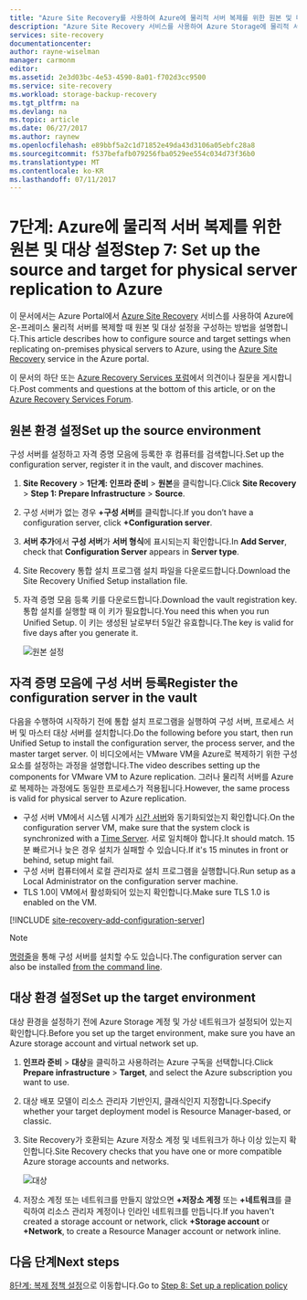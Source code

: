```yaml
---
title: "Azure Site Recovery를 사용하여 Azure에 물리적 서버 복제를 위한 원본 및 대상 설정 | Microsoft Docs"
description: "Azure Site Recovery 서비스를 사용하여 Azure Storage에 물리적 서버의 복제를 위한 원본 및 대상 설정을 수행하는 단계를 요약합니다."
services: site-recovery
documentationcenter: 
author: rayne-wiselman
manager: carmonm
editor: 
ms.assetid: 2e3d03bc-4e53-4590-8a01-f702d3cc9500
ms.service: site-recovery
ms.workload: storage-backup-recovery
ms.tgt_pltfrm: na
ms.devlang: na
ms.topic: article
ms.date: 06/27/2017
ms.author: raynew
ms.openlocfilehash: e89bbf5a2c1d71852e49da43d3106a05ebfc28a8
ms.sourcegitcommit: f537befafb079256fba0529ee554c034d73f36b0
ms.translationtype: MT
ms.contentlocale: ko-KR
ms.lasthandoff: 07/11/2017
---
```

# <a name="step-7-set-up-the-source-and-target-for-physical-server-replication-to-azure"></a><span data-ttu-id="a3be6-103">7단계: Azure에 물리적 서버 복제를 위한 원본 및 대상 설정</span><span class="sxs-lookup"><span data-stu-id="a3be6-103">Step 7: Set up the source and target for physical server replication to Azure</span></span>

<span data-ttu-id="a3be6-104">이 문서에서는 Azure Portal에서 [Azure Site Recovery](site-recovery-overview.md) 서비스를 사용하여 Azure에 온-프레미스 물리적 서버를 복제할 때 원본 및 대상 설정을 구성하는 방법을 설명합니다.</span><span class="sxs-lookup"><span data-stu-id="a3be6-104">This article describes how to configure source and target settings when replicating on-premises physical servers to Azure, using the [Azure Site Recovery](site-recovery-overview.md) service in the Azure portal.</span></span>

<span data-ttu-id="a3be6-105">이 문서의 하단 또는 [Azure Recovery Services 포럼](https://social.msdn.microsoft.com/forums/azure/home?forum=hypervrecovmgr)에서 의견이나 질문을 게시합니다.</span><span class="sxs-lookup"><span data-stu-id="a3be6-105">Post comments and questions at the bottom of this article, or on the [Azure Recovery Services Forum](https://social.msdn.microsoft.com/forums/azure/home?forum=hypervrecovmgr).</span></span>


## <a name="set-up-the-source-environment"></a><span data-ttu-id="a3be6-106">원본 환경 설정</span><span class="sxs-lookup"><span data-stu-id="a3be6-106">Set up the source environment</span></span>

<span data-ttu-id="a3be6-107">구성 서버를 설정하고 자격 증명 모음에 등록한 후 컴퓨터를 검색합니다.</span><span class="sxs-lookup"><span data-stu-id="a3be6-107">Set up the configuration server, register it in the vault, and discover machines.</span></span>

1. <span data-ttu-id="a3be6-108">**Site Recovery** > **1단계: 인프라 준비** > **원본**을 클릭합니다.</span><span class="sxs-lookup"><span data-stu-id="a3be6-108">Click **Site Recovery** > **Step 1: Prepare Infrastructure** > **Source**.</span></span>
2. <span data-ttu-id="a3be6-109">구성 서버가 없는 경우 **+구성 서버**를 클릭합니다.</span><span class="sxs-lookup"><span data-stu-id="a3be6-109">If you don’t have a configuration server, click **+Configuration server**.</span></span>
3. <span data-ttu-id="a3be6-110">**서버 추가**에서 **구성 서버**가 **서버 형식**에 표시되는지 확인합니다.</span><span class="sxs-lookup"><span data-stu-id="a3be6-110">In **Add Server**, check that **Configuration Server** appears in **Server type**.</span></span>
4. <span data-ttu-id="a3be6-111">Site Recovery 통합 설치 프로그램 설치 파일을 다운로드합니다.</span><span class="sxs-lookup"><span data-stu-id="a3be6-111">Download the Site Recovery Unified Setup installation file.</span></span>
5. <span data-ttu-id="a3be6-112">자격 증명 모음 등록 키를 다운로드합니다.</span><span class="sxs-lookup"><span data-stu-id="a3be6-112">Download the vault registration key.</span></span> <span data-ttu-id="a3be6-113">통합 설치를 실행할 때 이 키가 필요합니다.</span><span class="sxs-lookup"><span data-stu-id="a3be6-113">You need this when you run Unified Setup.</span></span> <span data-ttu-id="a3be6-114">이 키는 생성된 날로부터 5일간 유효합니다.</span><span class="sxs-lookup"><span data-stu-id="a3be6-114">The key is valid for five days after you generate it.</span></span>

   ![원본 설정](./media/vmware-walkthrough-source-target/set-source2.png)


## <a name="register-the-configuration-server-in-the-vault"></a><span data-ttu-id="a3be6-116">자격 증명 모음에 구성 서버 등록</span><span class="sxs-lookup"><span data-stu-id="a3be6-116">Register the configuration server in the vault</span></span>

<span data-ttu-id="a3be6-117">다음을 수행하여 시작하기 전에 통합 설치 프로그램을 실행하여 구성 서버, 프로세스 서버 및 마스터 대상 서버를 설치합니다.</span><span class="sxs-lookup"><span data-stu-id="a3be6-117">Do the following before you start, then run Unified Setup to install the configuration server, the process server, and the master target server.</span></span> <span data-ttu-id="a3be6-118">이 비디오에서는 VMware VM을 Azure로 복제하기 위한 구성 요소를 설정하는 과정을 설명합니다.</span><span class="sxs-lookup"><span data-stu-id="a3be6-118">The video describes setting up the components for VMware VM to Azure replication.</span></span> <span data-ttu-id="a3be6-119">그러나 물리적 서버를 Azure로 복제하는 과정에도 동일한 프로세스가 적용됩니다.</span><span class="sxs-lookup"><span data-stu-id="a3be6-119">However, the same process is valid for physical server to Azure replication.</span></span>

- <span data-ttu-id="a3be6-120">구성 서버 VM에서 시스템 시계가 [시간 서버](https://technet.microsoft.com/windows-server-docs/identity/ad-ds/get-started/windows-time-service/windows-time-service)와 동기화되었는지 확인합니다.</span><span class="sxs-lookup"><span data-stu-id="a3be6-120">On the configuration server VM, make sure that the system clock is synchronized with a [Time Server](https://technet.microsoft.com/windows-server-docs/identity/ad-ds/get-started/windows-time-service/windows-time-service).</span></span> <span data-ttu-id="a3be6-121">서로 일치해야 합니다.</span><span class="sxs-lookup"><span data-stu-id="a3be6-121">It should match.</span></span> <span data-ttu-id="a3be6-122">15분 빠르거나 늦은 경우 설치가 실패할 수 있습니다.</span><span class="sxs-lookup"><span data-stu-id="a3be6-122">If it's 15 minutes in front or behind, setup might fail.</span></span>
- <span data-ttu-id="a3be6-123">구성 서버 컴퓨터에서 로컬 관리자로 설치 프로그램을 실행합니다.</span><span class="sxs-lookup"><span data-stu-id="a3be6-123">Run setup as a Local Administrator on the configuration server machine.</span></span>
- <span data-ttu-id="a3be6-124">TLS 1.0이 VM에서 활성화되어 있는지 확인합니다.</span><span class="sxs-lookup"><span data-stu-id="a3be6-124">Make sure TLS 1.0 is enabled on the VM.</span></span>


[!INCLUDE [site-recovery-add-configuration-server](../../includes/site-recovery-add-configuration-server.md)]

> [!NOTE]
> <span data-ttu-id="a3be6-125">[명령줄](http://aka.ms/installconfigsrv)을 통해 구성 서버를 설치할 수도 있습니다.</span><span class="sxs-lookup"><span data-stu-id="a3be6-125">The configuration server can also be installed [from the command line](http://aka.ms/installconfigsrv).</span></span>




## <a name="set-up-the-target-environment"></a><span data-ttu-id="a3be6-126">대상 환경 설정</span><span class="sxs-lookup"><span data-stu-id="a3be6-126">Set up the target environment</span></span>

<span data-ttu-id="a3be6-127">대상 환경을 설정하기 전에 Azure Storage 계정 및 가상 네트워크가 설정되어 있는지 확인합니다.</span><span class="sxs-lookup"><span data-stu-id="a3be6-127">Before you set up the target environment, make sure you have an Azure storage account and virtual network set up.</span></span>

1. <span data-ttu-id="a3be6-128">**인프라 준비** > **대상**을 클릭하고 사용하려는 Azure 구독을 선택합니다.</span><span class="sxs-lookup"><span data-stu-id="a3be6-128">Click **Prepare infrastructure** > **Target**, and select the Azure subscription you want to use.</span></span>
2. <span data-ttu-id="a3be6-129">대상 배포 모델이 리소스 관리자 기반인지, 클래식인지 지정합니다.</span><span class="sxs-lookup"><span data-stu-id="a3be6-129">Specify whether your target deployment model is Resource Manager-based, or classic.</span></span>
3. <span data-ttu-id="a3be6-130">Site Recovery가 호환되는 Azure 저장소 계정 및 네트워크가 하나 이상 있는지 확인합니다.</span><span class="sxs-lookup"><span data-stu-id="a3be6-130">Site Recovery checks that you have one or more compatible Azure storage accounts and networks.</span></span>

   ![대상](./media/physical-walkthrough-source-target/gs-target.png)

4. <span data-ttu-id="a3be6-132">저장소 계정 또는 네트워크를 만들지 않았으면 **+저장소 계정** 또는 **+네트워크**를 클릭하여 리소스 관리자 계정이나 인라인 네트워크를 만듭니다.</span><span class="sxs-lookup"><span data-stu-id="a3be6-132">If you haven't created a storage account or network, click **+Storage account** or **+Network**, to create a Resource Manager account or network inline.</span></span>

## <a name="next-steps"></a><span data-ttu-id="a3be6-133">다음 단계</span><span class="sxs-lookup"><span data-stu-id="a3be6-133">Next steps</span></span>

<span data-ttu-id="a3be6-134">[8단계: 복제 정책 설정](physical-walkthrough-replication.md)으로 이동합니다.</span><span class="sxs-lookup"><span data-stu-id="a3be6-134">Go to [Step 8: Set up a replication policy](physical-walkthrough-replication.md)</span></span>

